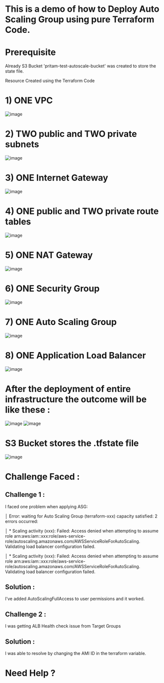 # This is a demo of how to Deploy Auto Scaling Group using pure Terraform Code.

# Prerequisite
 Already S3 Bucket 'pritam-test-autoscale-bucket' was created to store the state file.

Resource Created using the Terraform Code
# 1) ONE VPC


   ![image](https://github.com/devops-pritam/terraform/assets/132892500/619976b6-192b-47a6-b09c-b750ff0d6f48)

# 2) TWO public and TWO private subnets


   ![image](https://github.com/devops-pritam/terraform/assets/132892500/6eb0bb56-1f9a-4a39-ad7e-c9b0f605d9f4)
# 3) ONE Internet Gateway


   ![image](https://github.com/devops-pritam/terraform/assets/132892500/b2997b0b-7c9e-4a11-ad90-87c72de0de8c)
# 4) ONE public and TWO private route tables


   ![image](https://github.com/devops-pritam/terraform/assets/132892500/0d9fd8d6-a7e7-4dbb-9c2a-61db5080eafa)
# 5) ONE NAT Gateway


   ![image](https://github.com/devops-pritam/terraform/assets/132892500/5afbfa53-4b34-4997-9e2e-1af97cf05abf)
# 6) ONE Security Group


   ![image](https://github.com/devops-pritam/terraform/assets/132892500/186b6cc1-1a1d-4651-892e-906f9ea4b3a3)
# 7) ONE Auto Scaling Group


   ![image](https://github.com/devops-pritam/terraform/assets/132892500/84e42dec-ad8a-43db-b4b0-67cb2eaed4f2)
# 8) ONE Application Load Balancer


   ![image](https://github.com/devops-pritam/terraform/assets/132892500/13eff929-6b2d-464e-91e5-7ca602fcc1bc)
# After the deployment of entire infrastructure the outcome will be like these :


![image](https://github.com/devops-pritam/terraform/assets/132892500/9f137b9b-b1fd-4103-accf-bd434534f597)
![image](https://github.com/devops-pritam/terraform/assets/132892500/c1f58132-9221-40b7-9abe-d37d9b97b265)


# S3 Bucket stores the .tfstate file

![image](https://github.com/devops-pritam/terraform/assets/132892500/d9be8494-2971-4b97-89c9-ae1b042d8481)


# Challenge Faced :
## Challenge 1 :

I faced one problem when applying ASG:

│ Error: waiting for Auto Scaling Group (terraform-xxx) capacity satisfied: 2 errors occurred:

│ * Scaling activity (xxx): Failed: Access denied when attempting to assume role arn:aws:iam::xxx:role/aws-service-role/autoscaling.amazonaws.com/AWSServiceRoleForAutoScaling. Validating load balancer configuration failed.

│ * Scaling activity (xxx): Failed: Access denied when attempting to assume role arn:aws:iam::xxx:role/aws-service-role/autoscaling.amazonaws.com/AWSServiceRoleForAutoScaling. Validating load balancer configuration failed.


## Solution :

I've added AutoScalingFullAccess to user permissions and it worked.

## Challenge 2 :

I was getting ALB Health check issue from Target Groups

## Solution :

I was able to resolve by changing the AMI ID in the terraform variable.

# Need Help ?




